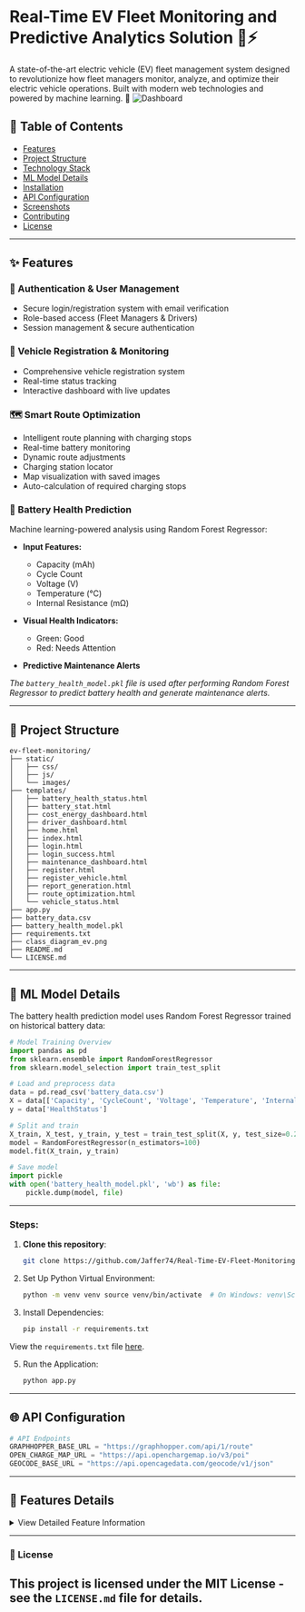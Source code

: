 # Real-Time EV Fleet Monitoring and Predictive Analytics Solution 🚗⚡

A state-of-the-art electric vehicle (EV) fleet management system designed to revolutionize how fleet managers monitor, analyze, and optimize their electric vehicle operations. Built with modern web technologies and powered by machine learning. 🌟
![Dashboard](static/route_optimization_image.jpg)

## 📑 Table of Contents
- [Features](#features)
- [Project Structure](#project-structure)
- [Technology Stack](#technology-stack)
- [ML Model Details](#ml-model-details)
- [Installation](#installation)
- [API Configuration](#api-configuration)
- [Screenshots](#screenshots)
- [Contributing](#contributing)
- [License](#license)

---

## ✨ Features

### 🔐 Authentication & User Management
- Secure login/registration system with email verification
- Role-based access (Fleet Managers & Drivers)
- Session management & secure authentication

### 🚙 Vehicle Registration & Monitoring
- Comprehensive vehicle registration system
- Real-time status tracking
- Interactive dashboard with live updates

### 🗺️ Smart Route Optimization
- Intelligent route planning with charging stops
- Real-time battery monitoring
- Dynamic route adjustments
- Charging station locator
- Map visualization with saved images
- Auto-calculation of required charging stops

### 🔋 Battery Health Prediction
Machine learning-powered analysis using Random Forest Regressor:

- **Input Features:**
  - Capacity (mAh)
  - Cycle Count
  - Voltage (V)
  - Temperature (°C)
  - Internal Resistance (mΩ)

- **Visual Health Indicators:**
  - Green: Good
  - Red: Needs Attention

- **Predictive Maintenance Alerts**

*The `battery_health_model.pkl` file is used after performing Random Forest Regressor to predict battery health and generate maintenance alerts.*

---

## 📂 Project Structure
```plaintext
ev-fleet-monitoring/
├── static/
│   ├── css/
│   ├── js/
│   └── images/
├── templates/
│   ├── battery_health_status.html
│   ├── battery_stat.html
│   ├── cost_energy_dashboard.html
│   ├── driver_dashboard.html
│   ├── home.html
│   ├── index.html
│   ├── login.html
│   ├── login_success.html
│   ├── maintenance_dashboard.html
│   ├── register.html
│   ├── register_vehicle.html
│   ├── report_generation.html
│   ├── route_optimization.html
│   └── vehicle_status.html
├── app.py
├── battery_data.csv
├── battery_health_model.pkl
├── requirements.txt
├── class_diagram_ev.png
├── README.md
└── LICENSE.md
```
---

## 🤖 ML Model Details
The battery health prediction model uses Random Forest Regressor trained on historical battery data:

```python
# Model Training Overview
import pandas as pd
from sklearn.ensemble import RandomForestRegressor
from sklearn.model_selection import train_test_split

# Load and preprocess data
data = pd.read_csv('battery_data.csv')
X = data[['Capacity', 'CycleCount', 'Voltage', 'Temperature', 'InternalResistance']]
y = data['HealthStatus']

# Split and train
X_train, X_test, y_train, y_test = train_test_split(X, y, test_size=0.2)
model = RandomForestRegressor(n_estimators=100)
model.fit(X_train, y_train)

# Save model
import pickle
with open('battery_health_model.pkl', 'wb') as file:
    pickle.dump(model, file)
```
---
### Steps:
1. **Clone this repository**:
   ```bash
   git clone https://github.com/Jaffer74/Real-Time-EV-Fleet-Monitoring-and-Predictive-Analytics-Solution.git cd Real-Time-EV-Fleet-Monitoring-and-Predictive-Analytics-Solution
   ```


2. Set Up Python Virtual Environment:
    ```bash 
   python -m venv venv source venv/bin/activate  # On Windows: venv\Scripts\activate
    ```
   
3. Install Dependencies:
   ```bash
   pip install -r requirements.txt
   ```
View the `requirements.txt` file [here](https://github.com/Jaffer74/Real-Time-EV-Fleet-Monitoring-and-Predictive-Analytics-Solution/blob/main/requirements.txt).


5. Run the Application:
   ```bash
   python app.py
   ```

---
## 🌐 API Configuration

```python
# API Endpoints
GRAPHHOPPER_BASE_URL = "https://graphhopper.com/api/1/route"
OPEN_CHARGE_MAP_URL = "https://api.openchargemap.io/v3/poi"
GEOCODE_BASE_URL = "https://api.opencagedata.com/geocode/v1/json"
```
---
## 🎨 Features Details

<details>
<summary>View Detailed Feature Information</summary>

### Cost & Energy Dashboard
- Total Energy Consumption tracking
- Cost per Mile Analysis
- CO₂ Emissions Saved calculation
- Fleet Efficiency Comparison

![Cost & Energy Dashboard](link-to-image)

### Route Optimization
- Intelligent route planning with charging stops
- Calculates how many times the vehicle should stop to reach the destination and charge based on input parameters (battery level, distance, charging station locations, etc.)
- Real-time tracking of route adjustments as battery levels change
- Charging station locator with real-time updates
- Displays dynamic routes and charging stop recommendations with images saved inside the `static` folder for visual reference

![Route Optimization](static/route_optimization_image.jpg)

### Driver Maintenance
- Real-time Driver Score
- Safety Metrics (95%)
- Efficiency Tracking (88%)
- Compliance Monitoring (93%)

![Driver Maintenance](link-to-image)

### Vehicle Monitoring
- Current Power Usage
- Average Battery Level
- Active Points Tracking
- Revenue Analysis

![Vehicle Monitoring](link-to-image)

### Class Diagram
- The class diagram represents the structure of the EV fleet monitoring system, showcasing key classes and their relationships.
- It includes classes for vehicles, drivers, maintenance schedules, route optimization, and battery health prediction.

![Class Diagram](link-to-class-diagram-image)

</details>

---
### 📄 License
This project is licensed under the MIT License - see the `LICENSE.md` file for details.
---
